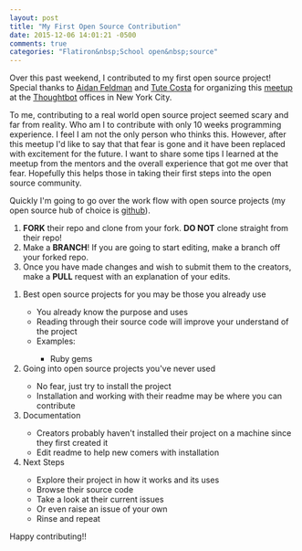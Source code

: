 ```yaml
---
layout: post
title: "My First Open Source Contribution"
date: 2015-12-06 14:01:21 -0500
comments: true
categories: "Flatiron&nbsp;School open&nbsp;source"
---
```

Over this past weekend, I contributed to my first open source project! Special thanks to <a href='https://twitter.com/aidanfeldman/'>Aidan Feldman</a> and <a href='https://twitter.com/tutec/'>Tute Costa</a> for organizing this <a href='http://www.meetup.com/hackerhours/'>meetup</a> at the <a href='https://thoughtbot.com/'>Thoughtbot</a> offices in New York City.

To me, contributing to a real world open source project seemed scary and far from reality. Who am I to contribute with only 10 weeks programming experience. I feel I am not the only person who thinks this. However, after this meetup I'd like to say that that fear is gone and it have been replaced with excitement for the future. I want to share some tips I learned at the meetup from the mentors and the overall experience that got me over that fear. Hopefully this helps those in taking their first steps into the open source community.

Quickly I'm going to go over the work flow with open source projects (my open source hub of choice is <a href='https://www.github.com/'>github</a>).
<ol>
  <li><strong>FORK</strong> their repo and clone from your fork. <strong>DO NOT</strong> clone straight from their repo!</li>
  <li>Make a <strong>BRANCH</strong>! If you are going to start editing, make a branch off your forked repo.</li>
  <li>Once you have made changes and wish to submit them to the creators, make a <strong>PULL</strong> request with an explanation of your edits.</li>
</ol>

<ol>
  <li>Best open source projects for you may be those you already use</li>
  <ul>
    <li>You already know the purpose and uses</li>
    <li>Reading through their source code will improve your understand of the project</li>
    <li>Examples:</li>
    <ul>
      <li>Ruby gems</li>
    </ul>
  </ul>
  <li>Going into open source projects you've never used</li>
    <ul>
      <li>No fear, just try to install the project</li>
      <li>Installation and working with their readme may be where you can contribute</li>
    </ul>
  <li>Documentation</li>
  <ul>
    <li>Creators probably haven't installed their project on a machine since they first created it</li>
    <li>Edit readme to help new comers with installation</li>
  </ul>
  <li>Next Steps</li>
  <ul>
    <li>Explore their project in how it works and its uses</li>
    <li>Browse their source code</li>
    <li>Take a look at their current issues</li>
    <li>Or even raise an issue of your own</li>
    <li>Rinse and repeat</li>
  </ul>
</ol>

Happy contributing!!
